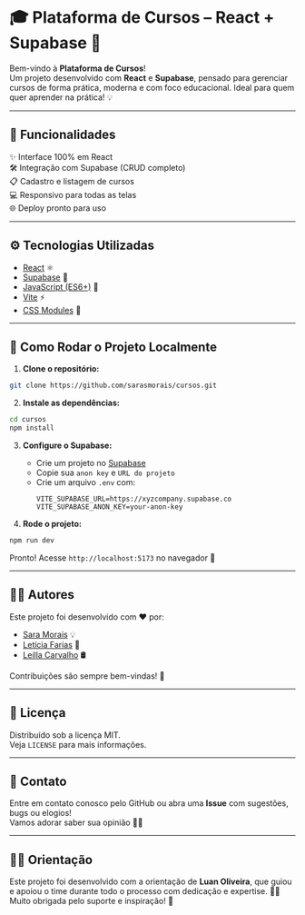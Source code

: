 # 🎓 Plataforma de Cursos – React + Supabase 🚀

Bem-vindo à **Plataforma de Cursos**!  
Um projeto desenvolvido com **React** e **Supabase**, pensado para gerenciar cursos de forma prática, moderna e com foco educacional. Ideal para quem quer aprender na prática! 💡

---

## 🧩 Funcionalidades

✨ Interface 100% em React  
🛠️ Integração com Supabase (CRUD completo)  
📋 Cadastro e listagem de cursos  
💻 Responsivo para todas as telas  
🌐 Deploy pronto para uso

---

## ⚙️ Tecnologias Utilizadas

- [React](https://reactjs.org) ⚛️  
- [Supabase](https://supabase.com) 🔐  
- [JavaScript (ES6+)](https://developer.mozilla.org/pt-BR/docs/Web/JavaScript) 📜  
- [Vite](https://vitejs.dev) ⚡  
- [CSS Modules](https://github.com/css-modules/css-modules) 🎨

---

## 🚀 Como Rodar o Projeto Localmente

1. **Clone o repositório:**
```bash
git clone https://github.com/sarasmorais/cursos.git
```

2. **Instale as dependências:**
```bash
cd cursos
npm install
```

3. **Configure o Supabase:**
   - Crie um projeto no [Supabase](https://app.supabase.com)
   - Copie sua `anon key` e `URL do projeto`
   - Crie um arquivo `.env` com:
     ```env
     VITE_SUPABASE_URL=https://xyzcompany.supabase.co
     VITE_SUPABASE_ANON_KEY=your-anon-key
     ```

4. **Rode o projeto:**
```bash
npm run dev
```

Pronto! Acesse `http://localhost:5173` no navegador 🎉

---

## 👨‍💻 Autores

Este projeto foi desenvolvido com ❤️ por:

- [Sara Morais](https://github.com/sarasmorais) 💡  
- [Letícia Farias](https://github.com/leticiafariasn) 🔧  
- [Leilla Carvalho](https://github.com/Leillac88) 🛢️  

Contribuições são sempre bem-vindas! 🙌

---

## 📄 Licença

Distribuído sob a licença MIT.  
Veja `LICENSE` para mais informações.

---

## 💬 Contato

Entre em contato conosco pelo GitHub ou abra uma **Issue** com sugestões, bugs ou elogios!  
Vamos adorar saber sua opinião 💬😊

---

## 🧑‍🏫 Orientação

Este projeto foi desenvolvido com a orientação de **Luan Oliveira**, que guiou e apoiou o time durante todo o processo com dedicação e expertise. 👏🎯  
Muito obrigada pelo suporte e inspiração! 💙

